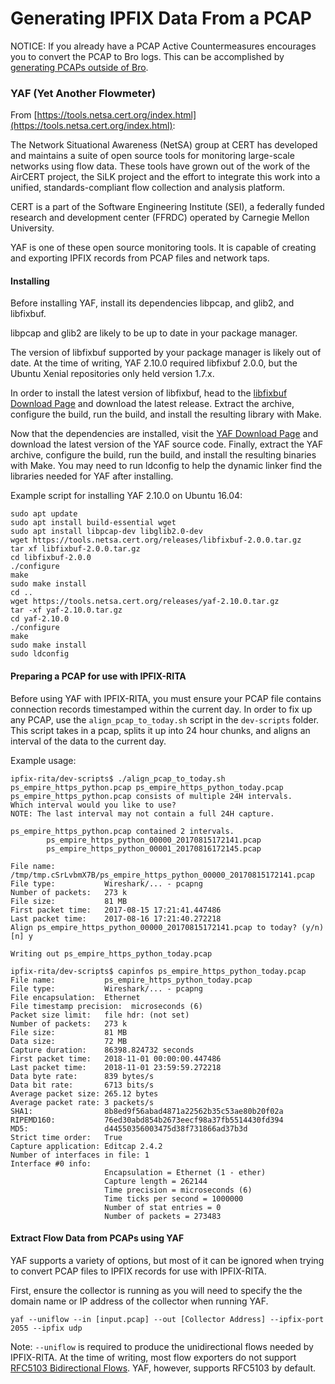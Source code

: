 # Generating IPFIX Data From a PCAP

NOTICE: If you already have a PCAP Active Countermeasures encourages you to convert the PCAP
to Bro logs. This can be accomplished by [generating PCAPs outside of Bro](https://github.com/activecm/rita/blob/master/Readme.md#obtaining-data-generating-bro-logs).

### YAF (Yet Another Flowmeter)

From [https://tools.netsa.cert.org/index.html](https://tools.netsa.cert.org/index.html):

The Network Situational Awareness (NetSA) group at CERT has developed and
maintains a suite of open source tools for monitoring large-scale networks
using flow data. These tools have grown out of the work of the AirCERT
project, the SiLK project and the effort to integrate this work into a
unified, standards-compliant flow collection and analysis platform.

CERT is a part of the Software Engineering Institute (SEI), a federally
funded research and development center (FFRDC) operated by Carnegie Mellon University.

YAF is one of these open source monitoring tools. It is capable of creating
and exporting IPFIX records from PCAP files and network taps.

#### Installing
Before installing YAF, install its dependencies libpcap, and glib2, and libfixbuf.

libpcap and glib2 are likely to be up to date in your package manager.

The version of libfixbuf supported by your package manager is likely out of date.
At the time of writing, YAF 2.10.0 required libfixbuf 2.0.0, but
the Ubuntu Xenial repositories only held version 1.7.x.

In order to install the latest version of libfixbuf, head to the
[libfixbuf Download Page](https://tools.netsa.cert.org/fixbuf/download.html)
and download the latest release. Extract the archive, configure the build,
run the build, and install the resulting library with Make.

Now that the dependencies are installed, visit the
[YAF Download Page](https://tools.netsa.cert.org/yaf/download.html)
and download the latest version of the YAF source code. Finally,
extract the YAF archive, configure the build, run the build, and install
the resulting binaries with Make. You may need to run ldconfig to help the
dynamic linker find the libraries needed for YAF after installing.

Example script for installing YAF 2.10.0 on Ubuntu 16.04:
```
sudo apt update
sudo apt install build-essential wget
sudo apt install libpcap-dev libglib2.0-dev
wget https://tools.netsa.cert.org/releases/libfixbuf-2.0.0.tar.gz
tar xf libfixbuf-2.0.0.tar.gz
cd libfixbuf-2.0.0
./configure
make
sudo make install
cd ..
wget https://tools.netsa.cert.org/releases/yaf-2.10.0.tar.gz
tar -xf yaf-2.10.0.tar.gz
cd yaf-2.10.0
./configure
make
sudo make install
sudo ldconfig
```

#### Preparing a PCAP for use with IPFIX-RITA
Before using YAF with IPFIX-RITA, you must ensure your PCAP file contains connection
records timestamped within the current day. In order to fix up any PCAP, use the
`align_pcap_to_today.sh` script in the `dev-scripts` folder. This script takes in a
pcap, splits it up into 24 hour chunks, and aligns an interval of the data to the current day.

Example usage:

```
ipfix-rita/dev-scripts$ ./align_pcap_to_today.sh ps_empire_https_python.pcap ps_empire_https_python_today.pcap
ps_empire_https_python.pcap consists of multiple 24H intervals.
Which interval would you like to use?
NOTE: The last interval may not contain a full 24H capture.

ps_empire_https_python.pcap contained 2 intervals.
        ps_empire_https_python_00000_20170815172141.pcap
        ps_empire_https_python_00001_20170816172145.pcap

File name:           /tmp/tmp.cSrLvbmX7B/ps_empire_https_python_00000_20170815172141.pcap
File type:           Wireshark/... - pcapng
Number of packets:   273 k
File size:           81 MB
First packet time:   2017-08-15 17:21:41.447486
Last packet time:    2017-08-16 17:21:40.272218
Align ps_empire_https_python_00000_20170815172141.pcap to today? (y/n) [n] y

Writing out ps_empire_https_python_today.pcap

ipfix-rita/dev-scripts$ capinfos ps_empire_https_python_today.pcap
File name:           ps_empire_https_python_today.pcap
File type:           Wireshark/... - pcapng
File encapsulation:  Ethernet
File timestamp precision:  microseconds (6)
Packet size limit:   file hdr: (not set)
Number of packets:   273 k
File size:           81 MB
Data size:           72 MB
Capture duration:    86398.824732 seconds
First packet time:   2018-11-01 00:00:00.447486
Last packet time:    2018-11-01 23:59:59.272218
Data byte rate:      839 bytes/s
Data bit rate:       6713 bits/s
Average packet size: 265.12 bytes
Average packet rate: 3 packets/s
SHA1:                8b8ed9f56abad4871a22562b35c53ae80b20f02a
RIPEMD160:           76ed30abd854b2673eecf98a37fb5514430fd394
MD5:                 d44550356003475d38f731866ad37b3d
Strict time order:   True
Capture application: Editcap 2.4.2
Number of interfaces in file: 1
Interface #0 info:
                     Encapsulation = Ethernet (1 - ether)
                     Capture length = 262144
                     Time precision = microseconds (6)
                     Time ticks per second = 1000000
                     Number of stat entries = 0
                     Number of packets = 273483

```
#### Extract Flow Data from PCAPs using YAF
YAF supports a variety of options, but most of it can be ignored when trying
to convert PCAP files to IPFIX records for use with IPFIX-RITA.

First, ensure the collector is running as you will need to specify
the the domain name or IP address of the collector when running YAF.

```
yaf --uniflow --in [input.pcap] --out [Collector Address] --ipfix-port 2055 --ipfix udp
```

Note: `--uniflow` is required to produce the unidirectional flows needed by
IPFIX-RITA. At the time of writing, most flow exporters do not support
[RFC5103 Bidirectional Flows](https://tools.ietf.org/html/rfc5103). YAF, however,
supports RFC5103 by default.
